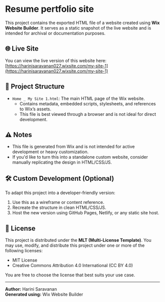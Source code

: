 # Resume pertfolio site 

This project contains the exported HTML file of a website created using **Wix Website Builder**. It serves as a static snapshot of the live website and is intended for archival or documentation purposes.

## 🌐 Live Site

You can view the live version of this website here:  
[https://harinisaravanan027.wixsite.com/my-site-1](https://harinisaravanan027.wixsite.com/my-site-1)

## 📁 Project Structure

- `Home _ My Site 1.html`: The main HTML page of the Wix website.
  - Contains metadata, embedded scripts, stylesheets, and references to Wix’s assets.
  - This file is best viewed through a browser and is not ideal for direct development.

## ⚠️ Notes

- This file is generated from Wix and is not intended for active development or heavy customization.
- If you'd like to turn this into a standalone custom website, consider manually replicating the design in HTML/CSS/JS.

## 🛠️ Custom Development (Optional)

To adapt this project into a developer-friendly version:
1. Use this as a wireframe or content reference.
2. Recreate the structure in clean HTML/CSS/JS.
3. Host the new version using GitHub Pages, Netlify, or any static site host.

## 📄 License

This project is distributed under the **MLT (Multi-License Template)**. You may use, modify, and distribute this project under one or more of the following licenses:
- MIT License
- Creative Commons Attribution 4.0 International (CC BY 4.0)

You are free to choose the license that best suits your use case.

---

**Author:** Harini Saravanan  
**Generated using:** Wix Website Builder
